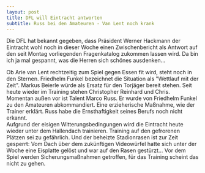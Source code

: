 ```yaml
---
layout: post
title: DFL will Eintracht antworten
subtitle: Russ bei den Amateuren - Van Lent noch krank
---
```


Die DFL hat bekannt gegeben, dass Präsident Werner Hackmann der Eintracht wohl noch in dieser Woche einen Zwischenbericht als Antwort auf den seit Montag vorliegenden Fragenkatalog zukommen lassen wird. Da bin ich ja mal gespannt, was die Herren sich schönes ausdenken...

Ob Arie van Lent rechtzeitig zum Spiel gegen Essen fit wird, steht noch in den Sternen. Friedhelm Funkel bezeichnet die Situation als "Wettlauf mit der Zeit". Markus Beierle würde als Ersatz für den Torjäger bereit stehen. Seit heute wieder im Training stehen Christopher Reinhard und Chris.  
Momentan außen vor ist Talent Marco Russ. Er wurde von Friedhelm Funkel zu den Amateuren abkommandiert. Eine erzieherische Maßnahme, wie der Trainer erklärt. Russ habe die Ernsthaftigkeit seines Berufs noch nicht erkannt.  
Aufgrund der eisigen Witterungsbedingungen wird die Eintracht heute wieder unter dem Hallendach trainieren. Training auf den gefrorenen Plätzen sei zu gefährlich. Und der beheizte Stadionrasen ist zur Zeit gesperrt: Vom Dach über dem zukünftigen Videowürfel hatte sich unter der Woche eine Eisplatte gelöst und war auf den Rasen gestürzt... Vor dem Spiel werden Sicherungsmaßnahmen getroffen, für das Training scheint das nicht zu gehen.
